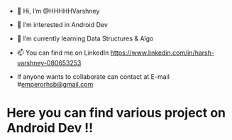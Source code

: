 - 👋 Hi, I’m @HHHHHVarshney
- 👀 I’m interested in Android Dev
- 🌱 I’m currently learning Data Structures & Algo
- 📫 You can find me on LinkedIn https://www.linkedin.com/in/harsh-varshney-080653253

- If anyone wants to collaborate can contact at E-mail #emperorhsb@gmail.com

# Here you can find various project on Android Dev !!

<!---
HHHHHVarshney/HHHHHVarshney is a ✨ special ✨ repository because its `README.md` (this file) appears on your GitHub profile.
You can click the Preview link to take a look at your changes.
--->
